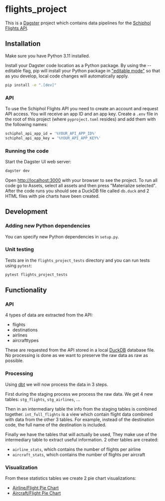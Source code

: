 # flights_project

This is a [Dagster](https://dagster.io/) project which contains data pipelines for the [Schiphol Flights API](https://www.schiphol.nl/en/developer-center/explore-all-schiphols-apis-in-the-developer-center/).

## Installation

Make sure you have Python 3.11 installed.

Install your Dagster code location as a Python package. By using the --editable flag, pip will install your Python package in ["editable mode"](https://pip.pypa.io/en/latest/topics/local-project-installs/#editable-installs) so that as you develop, local code changes will automatically apply.

```bash
pip install -e ".[dev]"
```

### API

To use the Schiphol Flights API you need to create an account and request API access. You will receive an app ID and an app key. Create a `.env` file in the root of this project (where `pyproject.toml` resides) and add them with the following names:

```bash
schiphol_api_app_id = '%YOUR_API_APP_ID%'
schiphol_api_app_key = '%YOUR_API_APP_KEY%'
```

### Running the code

Start the Dagster UI web server:

```bash
dagster dev
```

Open <http://localhost:3000> with your browser to see the project. To run all code go to Assets, select all assets and then press "Materialize selected". After the code runs you should see a DuckDB file called `db.duck` and 2 HTML files with pie charts have been created.

## Development

### Adding new Python dependencies

You can specify new Python dependencies in `setup.py`.

### Unit testing

Tests are in the `flights_project_tests` directory and you can run tests using `pytest`:

```bash
pytest flights_project_tests
```

## Functionality

### API

4 types of data are extracted from the API:

* flights
* destinations
* airlines
* aircrafttypes

These are requested from the API stored in a local [DuckDB](https://duckdb.org/) database file. No processing is done as we want to preserve the raw data as raw as possible.

### Processing

Using [dbt](https://www.getdbt.com/) we will now process the data in 3 steps.

First during the staging process we process the raw data. We get 4 new tables: `stg_flights`, `stg_airlines`, ...

Then in an intermediary table the info from the staging tables is combined together. `int_full_flights` is a view which contain flight data combined with data from the other 3 tables. For example, instead of the destination code, the full name of the destination is included.

Finally we have the tables that will actually be used, They make use of the intermediary table to extract useful information. 2 other tables are created:

* `airline_stats`, which contains the number of flights per airline
* `aircraft_stats`, which contains the number of flights per aircraft

### Visualization

From these statistics tables we create 2 pie chart visualizations:

* [Airline/Flight Pie Chart](./airline_pie_chart.html)
* [Aircraft/Flight Pie Chart](./aircrafttype_pie_chart.html)
